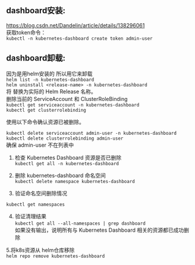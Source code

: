 ## dashboard安装:
https://blog.csdn.net/Dandelin/article/details/138296061  
获取token命令：  
`kubectl -n kubernetes-dashboard create token admin-user`
## dashboard卸载:  
因为是用helm安装的 所以用它来卸载    
`helm list -n kubernetes-dashboard`  
`helm uninstall <release-name> -n kubernetes-dashboard`  
将 <release-name> 替换为实际的 Helm Release 名称。  
删除当前的 ServiceAccount 和 ClusterRoleBinding  
`kubectl get serviceaccount -n kubernetes-dashboard`  
`kubectl get clusterrolebinding`  
 
使用以下命令确认资源已被删除。  

`kubectl delete serviceaccount admin-user -n kubernetes-dashboard`  
`kubectl delete clusterrolebinding admin-user`  
确保 admin-user 不在列表中  


1.  检查 Kubernetes Dashboard 资源是否已删除  
`kubectl get all -n kubernetes-dashboard`  
2. 删除 kubernetes-dashboard 命名空间  
`kubectl delete namespace kubernetes-dashboard`  

3. 验证命名空间删除情况  

`kubectl get namespaces`  

4. 验证清理结果  
`kubectl get all --all-namespaces | grep dashboard`  
如果没有输出，说明所有与 Kubernetes Dashboard 相关的资源都已成功删除  

5.将k8s资源从 helm仓库移除  
`helm repo remove kubernetes-dashboard`  




